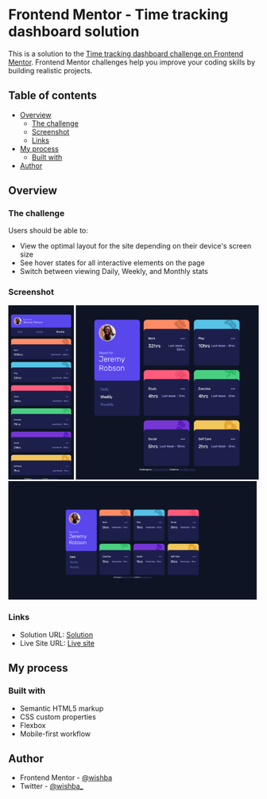 # Frontend Mentor - Time tracking dashboard solution

This is a solution to the [Time tracking dashboard challenge on Frontend Mentor](https://www.frontendmentor.io/challenges/time-tracking-dashboard-UIQ7167Jw). Frontend Mentor challenges help you improve your coding skills by building realistic projects. 

## Table of contents

- [Overview](#overview)
  - [The challenge](#the-challenge)
  - [Screenshot](#screenshot)
  - [Links](#links)
- [My process](#my-process)
  - [Built with](#built-with)
- [Author](#author)

## Overview

### The challenge

Users should be able to:

- View the optimal layout for the site depending on their device's screen size
- See hover states for all interactive elements on the page
- Switch between viewing Daily, Weekly, and Monthly stats

### Screenshot

<img src="screenshot-s.png" height="350px">
<img src="screenshot-m.png" height="350px">
<img src="screenshot-l.png" width="500px">

### Links

- Solution URL: [Solution](https://www.frontendmentor.io/solutions/time-tracking-dashboard-json-fetch-1-Fd15XrOM)
- Live Site URL: [Live site](https://your-live-site-url.com)

## My process

### Built with

- Semantic HTML5 markup
- CSS custom properties
- Flexbox
- Mobile-first workflow

## Author

- Frontend Mentor - [@wishba](https://www.frontendmentor.io/profile/wishba)
- Twitter - [@wishba_](https://twitter.com/wishba_)